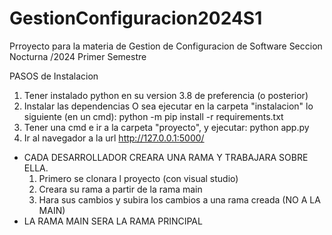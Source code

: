 # GestionConfiguracion2024S1
Prroyecto para la materia de Gestion de Configuracion de Software Seccion Nocturna /2024 Primer Semestre


PASOS de Instalacion
1. Tener instalado python en su version 3.8 de preferencia (o posterior)
2. Instalar las dependencias
    O sea ejecutar en la carpeta "instalacion" lo siguiente (en un cmd):
        python -m pip install -r requirements.txt
3. Tener una cmd e ir a la carpeta "proyecto", y ejecutar:
    python app.py 
4. Ir al navegador a la url
    http://127.0.0.1:5000/


* CADA DESARROLLADOR CREARA UNA RAMA Y TRABAJARA SOBRE ELLA.
    1. Primero se clonara l proyecto (con visual studio)
    2. Creara su rama a partir de la rama main
    3. Hara sus cambios y subira los cambios a una rama creada (NO A LA MAIN)
* LA RAMA MAIN SERA LA RAMA PRINCIPAL